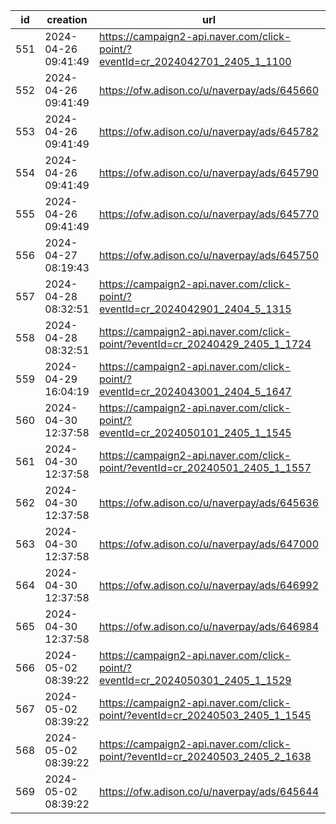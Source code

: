 | id  | creation            | url                                                                            | visit               |
| --- | ------------------- | ------------------------------------------------------------------------------ | ------------------- |
| 551 | 2024-04-26 09:41:49 | https://campaign2-api.naver.com/click-point/?eventId=cr_2024042701_2405_1_1100 | 2024-04-26 16:41:59 |
| 552 | 2024-04-26 09:41:49 | https://ofw.adison.co/u/naverpay/ads/645660                                    | 2024-04-26 16:42:07 |
| 553 | 2024-04-26 09:41:49 | https://ofw.adison.co/u/naverpay/ads/645782                                    | 2024-04-26 16:42:13 |
| 554 | 2024-04-26 09:41:49 | https://ofw.adison.co/u/naverpay/ads/645790                                    | 2024-04-26 16:42:18 |
| 555 | 2024-04-26 09:41:49 | https://ofw.adison.co/u/naverpay/ads/645770                                    | 2024-04-26 16:42:24 |
| 556 | 2024-04-27 08:19:43 | https://ofw.adison.co/u/naverpay/ads/645750                                    |                     |
| 557 | 2024-04-28 08:32:51 | https://campaign2-api.naver.com/click-point/?eventId=cr_2024042901_2404_5_1315 |                     |
| 558 | 2024-04-28 08:32:51 | https://campaign2-api.naver.com/click-point/?eventId=cr_20240429_2405_1_1724   |                     |
| 559 | 2024-04-29 16:04:19 | https://campaign2-api.naver.com/click-point/?eventId=cr_2024043001_2404_5_1647 |                     |
| 560 | 2024-04-30 12:37:58 | https://campaign2-api.naver.com/click-point/?eventId=cr_2024050101_2405_1_1545 |                     |
| 561 | 2024-04-30 12:37:58 | https://campaign2-api.naver.com/click-point/?eventId=cr_20240501_2405_1_1557   |                     |
| 562 | 2024-04-30 12:37:58 | https://ofw.adison.co/u/naverpay/ads/645636                                    |                     |
| 563 | 2024-04-30 12:37:58 | https://ofw.adison.co/u/naverpay/ads/647000                                    |                     |
| 564 | 2024-04-30 12:37:58 | https://ofw.adison.co/u/naverpay/ads/646992                                    |                     |
| 565 | 2024-04-30 12:37:58 | https://ofw.adison.co/u/naverpay/ads/646984                                    |                     |
| 566 | 2024-05-02 08:39:22 | https://campaign2-api.naver.com/click-point/?eventId=cr_2024050301_2405_1_1529 |                     |
| 567 | 2024-05-02 08:39:22 | https://campaign2-api.naver.com/click-point/?eventId=cr_20240503_2405_1_1545   |                     |
| 568 | 2024-05-02 08:39:22 | https://campaign2-api.naver.com/click-point/?eventId=cr_20240503_2405_2_1638   |                     |
| 569 | 2024-05-02 08:39:22 | https://ofw.adison.co/u/naverpay/ads/645644                                    |                     |
